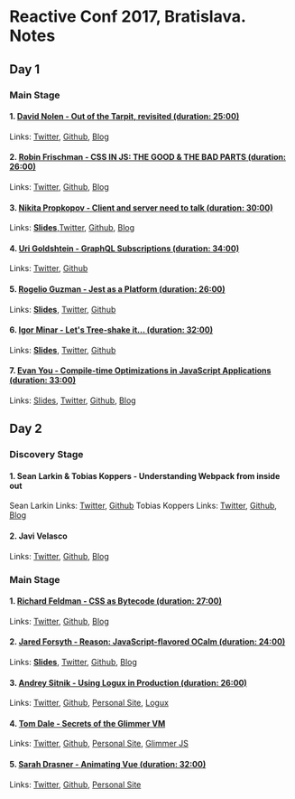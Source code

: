 # Reactive Conf 2017, Bratislava. Notes

## Day 1
### Main Stage

#### 1. [David Nolen - Out of the Tarpit, revisited (duration: 25:00)](https://www.youtube.com/watch?v=7y1phdZkLw4&feature=youtu.be&mc_cid=1c46d9ef3e&mc_eid=512b3a9aff)
Links: [Twitter](https://twitter.com/swannodette?lang=en), [Github](https://github.com/swannodette), [Blog](http://swannodette.github.io/)

#### 2. [Robin Frischman - CSS IN JS: THE GOOD & THE BAD PARTS (duration: 26:00)](https://www.youtube.com/watch?v=95M-2YzyTno&feature=youtu.be&mc_cid=1c46d9ef3e&mc_eid=512b3a9aff)
Links: [Twitter](https://twitter.com/rofrischmann?lang=en), [Github](https://github.com/rofrischmann), [Blog](https://medium.com/@rofrischmann)

#### 3. [Nikita Propkopov - Client and server need to talk (duration: 30:00)](https://www.youtube.com/watch?v=PQM1hHzcJiY&feature=youtu.be&mc_cid=1c46d9ef3e&mc_eid=512b3a9aff)
Links: **[Slides](http://tonsky.me/2017-10-Reactive/slides/)**,[Twitter](https://twitter.com/rofrischmann?lang=en), [Github](https://github.com/tonsky), [Blog](http://tonsky.me/)

#### 4. [Uri Goldshtein - GraphQL Subscriptions (duration: 34:00)](https://www.youtube.com/watch?v=Wi7P39sF2nw&feature=youtu.be&mc_cid=1c46d9ef3e&mc_eid=512b3a9aff)
Links: [Twitter](https://twitter.com/rofrischmann?lang=en), [Github](https://github.com/Urigo)

#### 5. [Rogelio Guzman - Jest as a Platform (duration: 26:00)](https://www.youtube.com/watch?v=NtjyeojAOBs&feature=youtu.be&mc_cid=1c46d9ef3e&mc_eid=512b3a9aff)
Links: **[Slides](https://github.com/rogeliog/jest-as-a-platform-talk/blob/master/Jest%20as%20a%20Platform.pdf)**, [Twitter](https://twitter.com/rogeliog?lang=en), [Github](https://github.com/rogeliog)

#### 6. [Igor Minar - Let's Tree-shake it... (duration: 32:00)](https://www.youtube.com/watch?v=75ObMlqrhFY&feature=youtu.be&mc_cid=1c46d9ef3e&mc_eid=512b3a9aff)
Links: **[Slides](https://docs.google.com/presentation/d/e/2PACX-1vQIJK_Fv323qG-vj05TG9MvMLQTYSK9Qj9mZXCH1w6uooN8aM7IsDgK8XfVAFwVqXdLU-OiFxwS0m9c/pub?start=false&loop=false&delayms=3000&slide=id.p)**, [Twitter](https://twitter.com/IgorMinar), [Github](https://github.com/IgorMinar/stock-shaker)

#### 7. [Evan You - Compile-time Optimizations in JavaScript Applications (duration: 33:00)](https://www.youtube.com/watch?v=7iy8XQ7TSnc&feature=youtu.be&mc_cid=1c46d9ef3e&mc_eid=512b3a9aff)
Links: [Slides](https://docs.google.com/presentation/d/1AjT8HeXFeAO61voCsyAEM7UnjjjeY8rHumyVlxs7YbY/edit), [Twitter](https://twitter.com/youyuxi?lang=en), [Github](https://github.com/yyx990803), [Blog](http://blog.evanyou.me/)

## Day 2
### Discovery Stage

#### 1. Sean Larkin & Tobias Koppers - Understanding Webpack from inside out
Sean Larkin Links: [Twitter](https://twitter.com/TheLarkInn), [Github](https://github.com/TheLarkInn)
Tobias Koppers Links: [Twitter](https://twitter.com/wsokra), [Github](https://github.com/sokra), [Blog](https://medium.com/@sokra)

#### 2. Javi Velasco
Links: [Twitter](https://twitter.com/javivelasco), [Github](https://github.com/javivelasco), [Blog](https://dev.to/rtfeldman/)

### Main Stage

#### 1. [Richard Feldman - CSS as Bytecode (duration: 27:00)](https://www.youtube.com/watch?v=bt1TzVngOqY&feature=youtu.be&mc_cid=1c46d9ef3e&mc_eid=512b3a9aff)
Links: [Twitter](https://twitter.com/rtfeldman), [Github](https://github.com/rtfeldman), [Blog](https://dev.to/rtfeldman/)

#### 2. [Jared Forsyth - Reason: JavaScript-flavored OCalm (duration: 24:00)](https://www.youtube.com/watch?v=lN78ystnVw4&feature=youtu.be&mc_cid=1c46d9ef3e&mc_eid=512b3a9aff)
Links: **[Slides](https://github.com/jaredly/reactiveconf-reasonml)**, [Twitter](https://twitter.com/jaredforsyth), [Github](https://github.com/jaredly), [Blog](https://jaredforsyth.com/)

#### 3. [Andrey Sitnik - Using Logux in Production (duration: 26:00)](https://www.youtube.com/watch?v=DvHNOplQ-tY&feature=youtu.be&mc_cid=1c46d9ef3e&mc_eid=512b3a9aff)
Links: [Twitter](https://twitter.com/andreysitnik), [Github](https://github.com/ai), [Personal Site](http://sitnik.ru/en), [Logux](https://github.com/logux)

#### 4. [Tom Dale - Secrets of the Glimmer VM](https://www.youtube.com/watch?v=nXCSloXZ-wc&feature=youtu.be&mc_cid=1c46d9ef3e&mc_eid=512b3a9aff)
Links: [Twitter](https://twitter.com/tomdale?lang=en), [Github](https://github.com/tomdale), [Personal Site](https://tomdale.net/), [Glimmer JS](https://glimmerjs.com/)

#### 5. [Sarah Drasner - Animating Vue (duration: 32:00)](https://www.youtube.com/watch?v=y5LAAkwQK6c&feature=youtu.be&mc_cid=1c46d9ef3e&mc_eid=512b3a9aff)
Links: [Twitter](https://twitter.com/sarah_edo), [Github](https://github.com/sdras), [Personal Site](https://sarahdrasnerdesign.com/)
